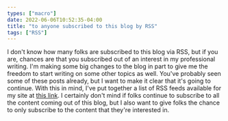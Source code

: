 ```yaml
---
types: ["macro"]
date: 2022-06-06T10:52:35-04:00
title: "to anyone subscribed to this blog by RSS"
tags: ["RSS"]
---
```


I don't know how many folks are subscribed to this blog via RSS, but if you are, chances are that you subscribed out of an interest in my professional writing. I'm making some big changes to the blog in part to give me the freedom to start writing on some other topics as well. You've probably seen some of these posts already, but I want to make it clear that it's going to continue. With this in mind, I've put together a list of RSS feeds available for my site at [this link](https://spencergreenhalgh.com/rss/). I certainly don't mind if folks continue to subscribe to all the content coming out of this blog, but I also want to give folks the chance to only subscribe to the content that they're interested in.
